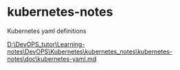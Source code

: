 # kubernetes-notes
Kubernetes yaml definitions

[D:\DevOPS_tutor\Learning-notes\DevOPS\Kubernetes\kubernetes_notes\kubernetes-notes\doc\kubernetes-yaml.md]()

